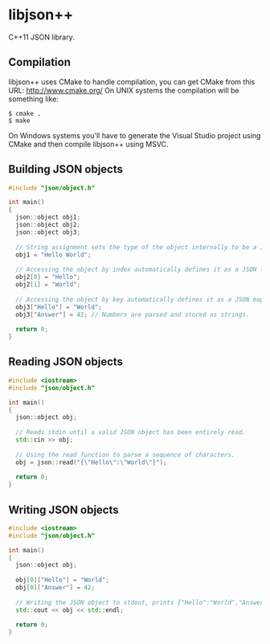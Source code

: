 libjson++
=========

C++11 JSON library.

Compilation
-----------

libjson++ uses CMake to handle compilation, you can get CMake from this URL: http://www.cmake.org/
On UNIX systems the compilation will be something like:

    $ cmake .
    $ make

On Windows systems you'll have to generate the Visual Studio project using CMake and then compile libjson++ using MSVC.

Building JSON objects
---------------------

```c++
#include "json/object.h"

int main()
{
  json::object obj1;
  json::object obj2;
  json::object obj3;
  
  // String assignment sets the type of the object internally to be a JSON string.
  obj1 = "Hello World";
  
  // Accessing the object by index automatically defines it as a JSON list.
  obj2[0] = "Hello";
  obj2[1] = "World";
  
  // Accessing the object by key automatically defines it as a JSON map.
  obj3["Hello"] = "World";
  obj3["Answer"] = 42; // Numbers are parsed and stored as strings.
  
  return 0;
}
```

Reading JSON objects
--------------------

```c++
#include <iostream>
#include "json/object.h"

int main()
{
  json::object obj;
  
  // Reads stdin until a valid JSON object has been entirely read.
  std::cin >> obj;
  
  // Using the read function to parse a sequence of characters.
  obj = json::read("{\"Hello\":\"World\"}");
  
  return 0;
}
```

Writing JSON objects
--------------------

```c++
#include <iostream>
#include "json/object.h"

int main()
{
  json::object obj;
  
  obj[0]["Hello"] = "World";
  obj[0]["Answer"] = 42;
  
  // Writing the JSON object to stdout, prints {"Hello":"World","Answer":42}
  std::cout << obj << std::endl;
  
  return 0;
}
```